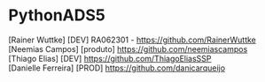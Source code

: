 # PythonADS5


[Rainer Wuttke] [DEV] RA062301 - https://github.com/RainerWuttke<br />
[Neemias Campos] [produto] https://github.com/neemiascampos<br />
[Thiago Elias] [DEV] https://github.com/ThiagoEliasSSP<br />
[Danielle Ferreira] [PROD] https://github.com/danicarqueijo
